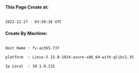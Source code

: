 
   
#### This Page Create at:

```bash

2022-12-27 - 03:50:16 UTC

```

#### Create By Machine:

```bash

Host Name : fv-az365-737

platform  : Linux-5.15.0-1024-azure-x86_64-with-glibc2.35

Ip Local  : 10.1.0.131

```

